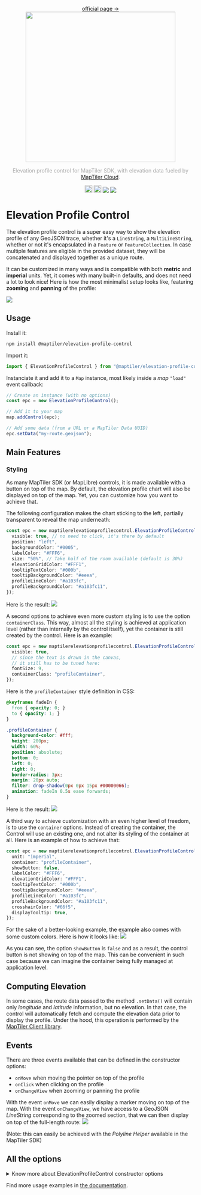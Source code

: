 <p align="center">
<a href="https://docs.maptiler.com/sdk-js/">official page →</a><br>
  <img src="images/maptiler-epc-logo.svg" width="400px">
</p>

<p align="center" style="color: #AAA">
  Elevation profile control for MapTiler SDK, with elevation data fueled by <a href="https://www.maptiler.com/cloud/">MapTiler Cloud</a>.<br>
</p>

<p align="center">
  <img src="images/JS-logo.svg" width="20px">
  <img src="images/TS-logo.svg" width="20px">
  <img src="https://img.shields.io/npm/v/@maptiler/elevation-profile-control"></img>
  <img src="https://img.shields.io/twitter/follow/maptiler?style=social"></img>
</p>

# Elevation Profile Control
The elevation profile control is a super easy way to show the elevation profile of any GeoJSON trace, whether it's a `LineString`, a `MultiLineString`, whether or not it's encapsulated in a `Feature` or `FeatureCollection`. In case multiple features are eligible in the provided dataset, they will be concatenated and displayed together as a unique route.

It can be customized in many ways and is compatible with both **metric** and **imperial** units. Yet, it comes with many built-in defaults, and does not need a lot to look nice! Here is how the most minimalist setup looks like, featuring **zooming** and **panning** of the profile:

![](images/basic.png)

## Usage
Install it:
```bash
npm install @maptiler/elevation-profile-control
```

Import it:
```ts
import { ElevationProfileControl } from "@maptiler/elevation-profile-control";
```

Instanciate it and add it to a `Map` instance, most likely inside a *map* `"load"` event callback:
```ts
// Create an instance (with no options)
const epc = new ElevationProfileControl();

// Add it to your map
map.addControl(epc);

// Add some data (from a URL or a MapTiler Data UUID)
epc.setData("my-route.geojson");
```

## Main Features
### Styling
As many MapTiler SDK (or MapLibre) controls, it is made available with a button on top of the map. By default, the elevation profile chart will also be displayed on top of the map. Yet, you can customize how you want to achieve that.

The following configuration makes the chart sticking to the left, partially transparent to reveal the map underneath:

```ts
const epc = new maptilerelevationprofilecontrol.ElevationProfileControl({
  visible: true, // no need to click, it's there by default
  position: "left",
  backgroundColor: "#0005",
  labelColor: "#FFF6",
  size: "50%", // Take half of the room available (default is 30%)
  elevationGridColor: "#FFF1",
  tooltipTextColor: "#000b",
  tooltipBackgroundColor: "#eeea",
  profileLineColor: "#a103fc",
  profileBackgroundColor: "#a103fc11",
});
```
Here is the result:
![](images/custom-style.png)

A second options to achieve even more custom styling is to use the option `containerClass`. This way, almost all the styling is achieved at application level (rather than internally by the control itself), yet the container is still created by the control. Here is an example:

```ts
const epc = new maptilerelevationprofilecontrol.ElevationProfileControl({
  visible: true,
  // since the text is drawn in the canvas, 
  // it still has to be tuned here:
  fontSize: 9,
  containerClass: "profileContainer",
});
```

Here is the `profileContainer` style definition in CSS:
```css
@keyframes fadeIn {
  from { opacity: 0; }
  to { opacity: 1; }
}

.profileContainer {
  background-color: #fff;
  height: 200px;
  width: 60%;
  position: absolute;
  bottom: 0;
  left: 0;
  right: 0;
  border-radius: 3px;
  margin: 20px auto;
  filter: drop-shadow(0px 0px 15px #00000066);
  animation: fadeIn 0.5s ease forwards;
}
```
Here is the result:
![](images/custom-class.png)

A third way to achieve customization with an even higher level of freedom, is to use the `container` options. Instead of creating the container, the Control will use an existing one, and not alter its styling of the container at all. Here is an example of how to achieve that:
```ts
const epc = new maptilerelevationprofilecontrol.ElevationProfileControl({
  unit: "imperial",
  container: "profileContainer",
  showButton: false,
  labelColor: "#FFF6",
  elevationGridColor: "#FFF1",
  tooltipTextColor: "#000b",
  tooltipBackgroundColor: "#eeea",
  profileLineColor: "#a103fc",
  profileBackgroundColor: "#a103fc11",
  crosshairColor: "#66f5",
  displayTooltip: true,
});
```
For the sake of a better-looking example, the example also comes with some custom colors. Here is how it looks like:
![](images/custom-div.png)

As you can see, the option `showButton` is `false` and as a result, the control button is not showing on top of the map. This can be convenient in such case because we can imagine the container being fully managed at application level.

## Computing Elevation
In some cases, the route data passed to the method `.setData()` will contain only *longitude* and *latitude* information, but no elevation. In that case, the control will automatically fetch and compute the elevation data prior to display the profile. Under the hood, this operation is performed by the [MapTiler Client library](https://docs.maptiler.com/client-js/).

## Events
There are three events available that can be defined in the constructor options:
- `onMove` when moving the pointer on top of the profile
- `onClick` when clicking on the profile
- `onChangeView` when zooming or panning the profile

With the event `onMove` we can easily display a marker moving on top of the map. With the event `onChangeView`, we have access to a GeoJSON *LineString* corresponding to the zoomed section, that we can then display on top of the full-length route:
![](images/section.png)

(Note: this can easily be achieved with the *Polyline Helper* available in the MapTiler SDK)

## All the options
<details>
  <summary>Know more about ElevationProfileControl constructor options</summary>

The constructor `ElevationProfileControl` can have many options, for instance, displaying the elevation line in red:

```ts
const epc = new ElevationProfileControl({ profileLineColor: "red" });
```

Below is the complete list of options:
```ts
{
  /**
   * If `true`, the elevation profile control will be visible as soon as it's ready.
   * If `false`, a click on the control button (or a programmatic call to `.showProfile()`)
   * will be neccesary to show the profile.
   *
   * Default: `false`
   */
  visible?: boolean;
  /**
   * Size of the profile as a CSS rule.
   * This `size` will be the `width` if the `.position` is "left" or "right",
   * and will be the `height` if the `.position` is "top" or "bottom".
   *
   * Default: `"30%"`
   */
  size?: string;
  /**
   * Position of the elevation profile chart when shown.
   *
   * Default: `"botton"`
   */
  position?: "top" | "left" | "right" | "bottom";
  /**
   * Show the control button. If can be handy to hide it, especially if the profile is displayed
   * in a custom container and that its visiblity is managed by logic external to this control.
   *
   * Default: `true`
   */
  showButton?: boolean;
  /**
   * A CSS class to add to the container. This is especially relevant when the options `.container` is not provided.
   * Important: if provided, no styling is added by this control and even placement will have to be managed by external CSS.
   *
   * Default: `""`
   */
  containerClass?: string;
  /**
   * DIV element to contain the control.
   * Important: if provided, no styling is added by this control.
   * Default: automatically created inside the map container
   */
  container?: string | HTMLDivElement;
  /**
   * Color of the background of the chart
   */
  backgroundColor?: string | null;
  /**
   * Unit system to use.
   * If "metric", elevation and D+ will be in meters, distances will be in km.
   * If "imperial", elevation and D+ will be in feet, distances will be in miles.
   *
   * Default: "metric"
   */
  unit?: "metric" | "imperial";
  /**
   * Font size applied to axes labels and tooltip.
   *
   * Default: `12`
   */
  fontSize?: number;
  /**
   * If `true`, will force the computation of the elevation of the GeoJSON data provided to the `.setData()` method,
   * even if they already contain elevation (possibly from GPS while recording). If `false`, the elevation will only
   * be computed if missing from the positions.
   *
   * Default: `false`
   */
  forceComputeElevation?: boolean;
  /**
   * Display the elevation label along the vertical axis.
   *
   * Default: `true`
   */
  displayElevationLabels?: boolean;
  /**
   * Display the distance labels alon the horizontal axis.
   *
   * Default: `true`
   */
  displayDistanceLabels?: boolean;
  /**
   * Display the distance and elevation units alongside the labels.
   *
   * Default: `true`
   */
  displayUnits?: boolean;
  /**
   * Color of the elevation and distance labels.
   *
   * Default: `"#0009"` (partially transparent black)
   */
  labelColor?: string;
  /**
   * Color of the elevation profile line.
   * Can be `null` to not display the line and rely on the background color only.
   *
   * Default: `"#66ccff"`
   */
  profileLineColor?: string | null;
  /**
   * Width of the elevation profile line.
   *
   * Default: `1.5`
   */
  profileLineWidth?: number;
  /**
   * Color of the elevation profile background (below the profile line)
   * Can be `null` to not display any backgound color.
   *
   * Default: `"#66ccff22"`
   */
  profileBackgroundColor?: string | null;
  /**
   * Display the tooltip folowing the pointer.
   *
   * Default: `true`
   */
  displayTooltip?: boolean;
  /**
   * Color of the text inside the tooltip.
   *
   * Default: `"#fff"`
   */
  tooltipTextColor?: string;
  /**
   * Color of the tooltip background.
   *
   * Default: `"#000A"` (partially transparent black)
   */
  tooltipBackgroundColor?: string;
  /**
   * Display the distance information inside the tooltip if `true`.
   *
   * Default: `true`
   */
  tooltipDisplayDistance?: boolean;
  /**
   * Display the elevation information inside the tooltip if `true`.
   *
   * Default: `true`
   */
  tooltipDisplayElevation?: boolean;
  /**
   * Display the D+ (cumulated positive ascent) inside the tooltip if `true`.
   *
   * Default: `true`
   */
  tooltipDisplayDPlus?: boolean;
  /**
   * Display the slope grade in percentage inside the tooltip if `true`.
   *
   * Default: `true`
   */
  tooltipDisplayGrade?: boolean;
  /**
   * Display the distance grid lines (vertical lines matching the distance labels) if `true`.
   *
   * Default: `false`
   */
  displayDistanceGrid?: boolean;
  /**
   * Display the elevation grid lines (horizontal lines matching the elevation labels) if `true`.
   *
   * Default: `true`
   */
  displayElevationGrid?: boolean;
  /**
   * Color of the distance grid lines.
   *
   * Default: `"#0001"` (partially transparent black)
   */
  distanceGridColor?: string;
  /**
   * Color of the elevation drig lines.
   *
   * Default: `"#0001"` (partially transparent black)
   */
  elevationGridColor?: string;
  /**
   * Padding at the top of the chart, in number of pixels.
   *
   * Default: `30`
   */
  paddingTop?: number;
  /**
   * Padding at the bottom of the chart, in number of pixels.
   *
   * Default: `10`
   */
  paddingBottom?: number;
  /**
   * Padding at the left of the chart, in number of pixels.
   *
   * Default: `10`
   */
  paddingLeft?: number;
  /**
   * Padding at the right of the chart, in number of pixels.
   *
   * Default: `10`
   */
  paddingRight?: number;
  /**
   * Display the crosshair, a vertical line that follows the pointer, if `true`.
   *
   * Default: `true`
   */
  displayCrosshair?: boolean;
  /**
   * Color of the crosshair.
   *
   * Default: `"#0005"` (partially transparent black)
   */
  crosshairColor?: string;
  /**
   * Callback function to call when the chart is zoomed or panned.
   * The argument `windowedLineString` is the GeoJSON LineString corresponding
   * to the portion of the route visible in the elevation chart.
   *
   * Default: `null`
   */
  onChangeView?: ((windowedLineString: LineString) => void) | null;
  /**
   * Callback function to call when the the elevation chart is clicked.
   *
   * Default: `null`
   */
  onClick?: ((data: CallbackData) => void) | null;
  /**
   * Callback function to call when the pointer is moving on the elevation chart.
   *
   * Default: `null`
   */
  onMove?: ((data: CallbackData) => void) | null;
}
```

With `CallbackData` being:
```ts
{
  /**
   * The position as `[lon, lat, elevation]`.
   * Elevation will be in meters if the component has been set with the unit "metric" (default)
   * of in feet if the unit is "imperial".
   */
  position: Position;
  /**
   * The distance from the start of the route. In km if the component has been set with the unit "metric" (default)
   * of in miles if the unit is "imperial".
   */
  distance: number;
  /**
   * Cumulated positive elevation from the begining of the route up to this location.
   * In meters if the component has been set with the unit "metric" (default)
   * of in feet if the unit is "imperial".
   */
  dPlus: number;
  /**
   * Slope grade in percentage (1% being a increase of 1m on a 100m distance)
   */
  gradePercent: number;
};
```
</details>

Find more usage examples in [the documentation](https://docs.maptiler.com/sdk-js/examples/).





